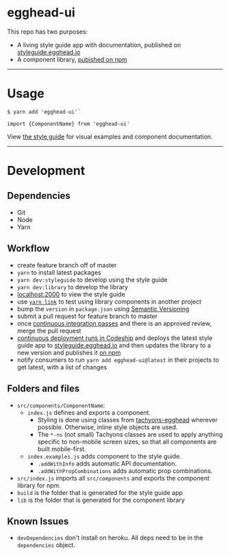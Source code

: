 # egghead-ui

This repo has two purposes:
- A living style guide app with documentation, published on [styleguide.egghead.io](https://styleguide.egghead.io)
- A component library, [pubished on npm](https://www.npmjs.com/package/egghead-ui)

---

# Usage

```
$ yarn add 'egghead-ui'`
```

```
import {ComponentName} from 'egghead-ui'
```

View [the style guide](https://styleguide.egghead.io) for visual examples and component documentation.

---

# Development

## Dependencies

- Git
- Node
- Yarn

## Workflow

- create feature branch off of master
- `yarn` to install latest packages
- `yarn dev:styleguide` to develop using the style guide
- `yarn dev:library` to develop the library
- [localhost:2000](http://localhost:2000) to view the style guide
- use [`yarn link`](https://yarnpkg.com/lang/en/docs/cli/link/) to test using library components in another project
- bump the `version` in `package.json` using [Semantic Versioning](http://semver.org/)
- submit a pull request for feature branch to master
- once [continuous integration passes](https://app.codeship.com/projects/200238/configure_tests) and there is an approved review, merge the pull request
- [continuous deployment runs in Codeship](https://app.codeship.com/projects/200238/deployment_branches/162272) and deploys the latest style guide app to [styleguide.egghead.io](https://styleguide.egghead.io) and then updates the library to a new version and publishes it [on npm](https://www.npmjs.com/package/egghead-ui)
- notify consumers to run `yarn add egghead-ui@latest` in their projects to get latest, with a list of changes

## Folders and files

- `src/components/ComponentName`:
  - `index.js` defines and exports a component.
    - Styling is done using classes from [tachyons-egghead](https://github.com/eggheadio/tachyons-egghead) wherever possible. Otherwise, inline style objects are used.
    - The `*-ns` (not small) Tachyons classes are used to apply anything specific to non-mobile screen sizes, so that all components are built mobile-first.
  - `index.examples.js` adds component to the style guide.
    - `.addWithInfo` adds automatic API documentation.
    - `.addWithPropCombinations` adds automatic prop combinations.
- `src/index.js` imports all `src/components` and exports the component library for npm.
- `build` is the folder that is generated for the style guide app
- `lib` is the folder that is generated for the component library

## Known Issues

- `devDependencies` don't install on heroku. All deps need to be in the `dependencies` object.
